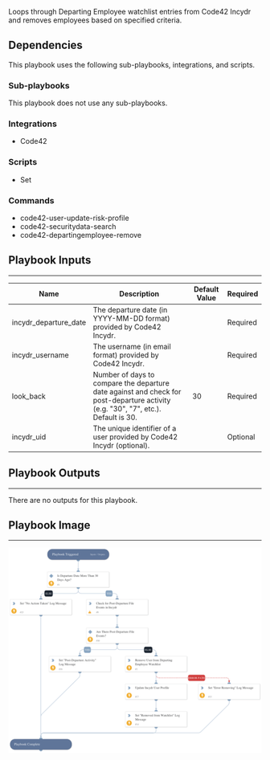 Loops through Departing Employee watchlist entries from Code42 Incydr and removes employees based on specified criteria.

## Dependencies

This playbook uses the following sub-playbooks, integrations, and scripts.

### Sub-playbooks

This playbook does not use any sub-playbooks.

### Integrations

* Code42

### Scripts

* Set

### Commands

* code42-user-update-risk-profile
* code42-securitydata-search
* code42-departingemployee-remove

## Playbook Inputs

---

| **Name** | **Description** | **Default Value** | **Required** |
| --- | --- | --- | --- |
| incydr_departure_date | The departure date \(in YYYY-MM-DD format\) provided by Code42 Incydr. |  | Required |
| incydr_username | The username \(in email format\) provided by Code42 Incydr. |  | Required |
| look_back | Number of days to compare the departure date against and check for post-departure activity \(e.g. "30", "7", etc.\). Default is 30. | 30 | Required |
| incydr_uid | The unique identifier of a user provided by Code42 Incydr \(optional\). |  | Optional |

## Playbook Outputs

---
There are no outputs for this playbook.

## Playbook Image

---

![Remove Employees from Departing Employee Watchlist](../doc_files/Remove_Employees_from_Departing_Employee_Watchlist.png)
